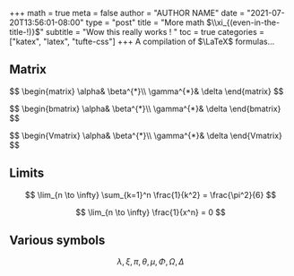 +++
math = true 
meta = false
author = "AUTHOR NAME"
date = "2021-07-20T13:56:01-08:00"
type = "post"
title = "More math $\\xi_{(even-in-the-title-!)}$"
subtitle = "Wow this really works ! "
toc = true
categories = ["katex", "latex", "tufte-css"]
+++
A compilation of $\LaTeX$ formulas...
<!--more-->

## Matrix 

<p>
$$
\begin{matrix}
\alpha& \beta^{*}\\
\gamma^{*}& \delta
\end{matrix}
$$
</p>

<p>
$$
\begin{bmatrix}
\alpha& \beta^{*}\\
\gamma^{*}& \delta
\end{bmatrix}
$$
</p>



<p>
$$
\begin{Vmatrix}
\alpha& \beta^{*}\\
\gamma^{*}& \delta
\end{Vmatrix}
$$
</p>

## Limits

$$
\lim_{n \to \infty}
    \sum_{k=1}^n \frac{1}{k^2}
    = \frac{\pi^2}{6}
$$


$$
\lim_{n \to \infty}
     \frac{1}{x^n}
    = 0
$$

## Various symbols

  $$\lambda,\xi,\pi,\theta,
    \mu,\Phi,\Omega,\Delta$$
